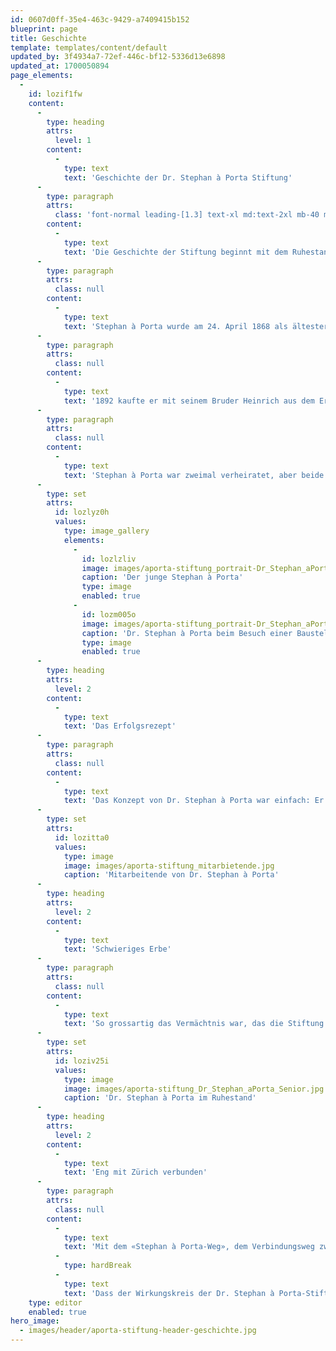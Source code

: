 ```yaml
---
id: 0607d0ff-35e4-463c-9429-a7409415b152
blueprint: page
title: Geschichte
template: templates/content/default
updated_by: 3f4934a7-72ef-446c-bf12-5336d13e6898
updated_at: 1700050894
page_elements:
  -
    id: lozif1fw
    content:
      -
        type: heading
        attrs:
          level: 1
        content:
          -
            type: text
            text: 'Geschichte der Dr. Stephan à Porta Stiftung'
      -
        type: paragraph
        attrs:
          class: 'font-normal leading-[1.3] text-xl md:text-2xl mb-40 md:mb-60'
        content:
          -
            type: text
            text: 'Die Geschichte der Stiftung beginnt mit dem Ruhestand von Dr. Stephan à Porta. Im Jahre 1946 ging der Jurist und Bauunternehmer in Pension und übertrug seine 144 Liegenschaften im Wert von damals rund 6.5 Millionen Franken an die Stiftung, welche den sozialen Charakter seines Lebenswerks fortführen sollte.'
      -
        type: paragraph
        attrs:
          class: null
        content:
          -
            type: text
            text: 'Stephan à Porta wurde am 24. April 1868 als ältester Sohn des Thomas à Porta und dessen Gattin Katharina in Danzig (im heutigen Polen) geboren. Seine Eltern stammten aus Ftan, im Unterengadin. Sie wanderten schon in jungen Jahren ins damalige Preussen aus und fanden in Danzig ein gutes Auskommen als Zuckerbäcker und Kaffeehausbesitzer. Stephan begann nach dem Abitur mit dem Studium der Rechtswissenschaften. Nach ersten Studienjahren in Preussen kam er 1888 nach Zürich, wo er im März 1890 – mit erst 22 Jahren – doktorierte. Kurz darauf eröffnete er an der Bahnhofstrasse eine Anwaltskanzlei. Seine Leidenschaft galt indessen nicht der Juristerei, sondern dem Schaffen von Wohnraum.'
      -
        type: paragraph
        attrs:
          class: null
        content:
          -
            type: text
            text: '1892 kaufte er mit seinem Bruder Heinrich aus dem Erbe seines früh verstorbenen Vaters einen ersten Bauplatz. Die Brüder erstellten drei Wohnhäuser und verkauften diese gleich nach der Fertigstellung mit gutem Gewinn. Mit dem Geld erstanden sie ein weiteres Grundstück und legten damit das Fundament zur erfolgreichen Tätigkeit als Bauunternehmer. Um die Jahrhundertwende gerieten die Brüder in finanzielle Schwierigkeiten. Ein Bauprojekt im Zürcher Seefeld generierte grosse, unvorhergesehenen Aufwände. Heinrich schied darauf aus dem Unternehmen aus. Stephan à Porta baute in Zürich über hundert weitere Mehrfamilienhäuser.'
      -
        type: paragraph
        attrs:
          class: null
        content:
          -
            type: text
            text: 'Stephan à Porta war zweimal verheiratet, aber beide Ehen blieben kinderlos. Um einen Nachfolger für sein Geschäft zu haben, nahm er im April 1927 Lorenz à Porta, den Sohn seines Cousins Jon à Porta, in die Firma auf. Per 1. Januar 1946 trat Stephan à Porta in den Ruhestand und übertrug seine 144 Liegenschaften im Wert von damals rund 6.5 Millionen Franken an die von ihm gegründete Dr. Stephan à Porta Stiftung. Damit sicherte er sein Lebenswerk und dessen sozialen Charakter. Der Selfmade-Millionär starb am 8. Januar 1947 im Alter von 78 Jahren.'
      -
        type: set
        attrs:
          id: lozlyz0h
          values:
            type: image_gallery
            elements:
              -
                id: lozlzliv
                image: images/aporta-stiftung_portrait-Dr_Stephan_aPorta_Jung.jpg
                caption: 'Der junge Stephan à Porta'
                type: image
                enabled: true
              -
                id: lozm005o
                image: images/aporta-stiftung_portrait-Dr_Stephan_aPorta.jpg
                caption: 'Dr. Stephan à Porta beim Besuch einer Baustelle'
                type: image
                enabled: true
      -
        type: heading
        attrs:
          level: 2
        content:
          -
            type: text
            text: 'Das Erfolgsrezept'
      -
        type: paragraph
        attrs:
          class: null
        content:
          -
            type: text
            text: 'Das Konzept von Dr. Stephan à Porta war einfach: Er baute einfache Wohnungen, die vorsichtig finanziert waren und stets günstig vermietet wurden. Aus Rationalisierungsgründen blieb er den einmal gewählten Grundrissen und Fassaden treu. Die Baukosten für seine Häuser waren tief, da er immer mehr Arbeiten mit dem eigenen Regiebetrieb ausführte. Dieser beschäftigte Maurer, Handlanger, Zimmerleute, Gipser, Spengler, Maler und Plattenleger. Weiter hatte er ein besonderes Abkommen mit einem Sanitär- und einem Elektroinstallateur. Der Regiebetrieb zählte zeitweise gegen 200 Personen. Seine Frau besorgte die schriftlichen Arbeiten, weitere Verwandte nahmen sich der Vermietung der Wohnungen an.'
      -
        type: set
        attrs:
          id: lozitta0
          values:
            type: image
            image: images/aporta-stiftung_mitarbietende.jpg
            caption: 'Mitarbeitende von Dr. Stephan à Porta'
      -
        type: heading
        attrs:
          level: 2
        content:
          -
            type: text
            text: 'Schwieriges Erbe'
      -
        type: paragraph
        attrs:
          class: null
        content:
          -
            type: text
            text: 'So grossartig das Vermächtnis war, das die Stiftung am 1. Januar 1946 übernehmen durfte, so schwierig war die Aufgabe, die sich ihr stellte. Die Erträge und damit der Zweck der Stiftung konnten nur gesichert werden, wenn sich die Häuser in einem guten Zustand befanden. Das war anfangs aber nicht so. Der Stifter hatte kostengünstig gebaut und nicht selten an der Qualität gespart. Ausserdem steckte er die Erträge der Häuser lieber in den Bau von neuen Häusern und vernachlässigte dadurch die Erneuerung seiner bestehenden Liegenschaften. In vielen alten Häusern bestand somit ein grosser Investitionsbedarf. Seit der Gründung investierte die Stiftung mehr als 200 Millionen Franken in die Erneuerung und den Unterhalt ihrer Liegenschaften. In der Rückschau haben der Stiftungsrat und die Verwaltung die Aufgabe der Substanzerhaltung erfolgreich gemeistert. Die Häuser sind gut erhalten, und die Stiftung steht auf einer soliden finanziellen Basis. Somit wurden die vom Stiftungsgründer gesetzten Ziele voll und ganz erreicht. Viele Menschen kommen in den Genuss von preiswertem Wohnraum und die Stiftung unterstützt durch die Ausschüttung des jährlichen Reingewinns wohltätige und gemeinnützige Organisationen.'
      -
        type: set
        attrs:
          id: loziv25i
          values:
            type: image
            image: images/aporta-stiftung_Dr_Stephan_aPorta_Senior.jpg
            caption: 'Dr. Stephan à Porta im Ruhestand'
      -
        type: heading
        attrs:
          level: 2
        content:
          -
            type: text
            text: 'Eng mit Zürich verbunden'
      -
        type: paragraph
        attrs:
          class: null
        content:
          -
            type: text
            text: 'Mit dem «Stephan à Porta-Weg», dem Verbindungsweg zwischen Förrlibuckstrasse und Hardturmstrasse, hat der Stadtrat von Zürich einen Unternehmer geehrt, welcher mit seinem beispielhaften Engagement bleibende Werte geschaffen hat.'
          -
            type: hardBreak
          -
            type: text
            text: 'Dass der Wirkungskreis der Dr. Stephan à Porta-Stiftung ausdrücklich auf die Stadt Zürich und den Kanton Graubünden beschränkt ist, ist kein Zufall. Stephan à Porta wollte damit seine enge Verbundenheit zu seiner Wahlheimat Zürich ausdrücken, weil er dort ein interessantes und fruchtbares Tätigkeitsfeld gefunden hatte. Weiter wollte er eine Brücke schlagen zu Ftan im Unterengadin, der Heimat seiner Eltern. Obwohl er selbst nie dort gelebt hat, war er der Region sehr zugetan.'
    type: editor
    enabled: true
hero_image:
  - images/header/aporta-stiftung-header-geschichte.jpg
---
```

